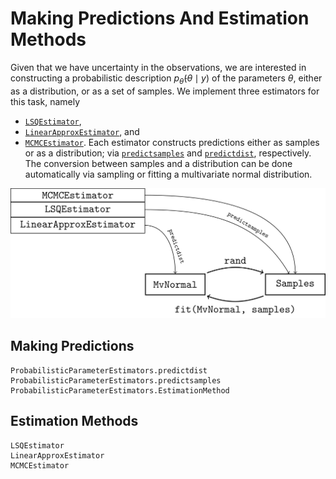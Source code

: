 # Making Predictions And Estimation Methods

Given that we have uncertainty in the observations, we are interested in constructing a probabilistic description $p_{\bar{\theta}}(\theta \mid y)$ of the parameters $\theta$, either as a distribution, or as a set of samples.
We implement three estimators for this task, namely
- [`LSQEstimator`](@ref), 
- [`LinearApproxEstimator`](@ref), and
- [`MCMCEstimator`](@ref).
Each estimator constructs predictions either as samples or as a distribution; via [`predictsamples`](@ref) and [`predictdist`](@ref), respectively.
The conversion between samples and a distribution can be done automatically via sampling or fitting a multivariate normal distribution.

![Estimator Overview](assets/distribution_graph/distribution_graph.png)

## Making Predictions
```@docs; canonical=true
ProbabilisticParameterEstimators.predictdist
ProbabilisticParameterEstimators.predictsamples
ProbabilisticParameterEstimators.EstimationMethod
```

## Estimation Methods
```@docs; canonical=true
LSQEstimator
LinearApproxEstimator
MCMCEstimator
```
